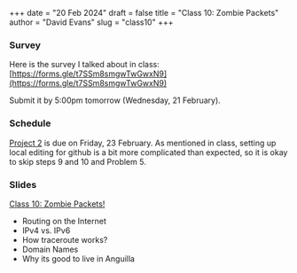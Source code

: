 +++
date = "20 Feb 2024"
draft = false
title = "Class 10: Zombie Packets"
author = "David Evans"
slug = "class10"
+++

### Survey

Here is the survey I talked about in class: [https://forms.gle/t7SSm8smgwTwGwxN9](https://forms.gle/t7SSm8smgwTwGwxN9)

Submit it by 5:00pm tomorrow (Wednesday, 21 February).

### Schedule

[Project 2](/project2) is due on Friday, 23 February. As mentioned in class, setting up local editing for github is a bit more complicated than expected, so it is okay to skip steps 9 and 10 and Problem 5. 

### Slides

[Class 10: Zombie Packets!](https://www.dropbox.com/scl/fi/ck934w97dx0tmgcqzfckl/cs1010-class10.pdf?rlkey=icmxefp8as2yx8o9tx3lpret9&dl=0) 

- Routing on the Internet
- IPv4 vs. IPv6
- How traceroute works?
- Domain Names
- Why its good to live in Anguilla